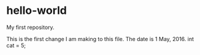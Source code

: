 # hello-world
My first repository.

This is the first change I am making to this file. The date is 1 May, 2016.
int cat = 5;
